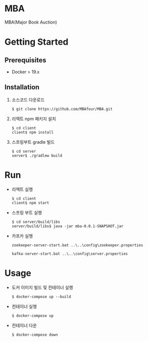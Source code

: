 # MBA
MBA(Major Book Auction)

# Getting Started

## Prerequisites
- Docker > 19.x

## Installation
1. 소스코드 다운로드
    ```shell
    $ git clone https://github.com/MBAfour/MBA.git
    ```
2. 리액트 npm 패키지 설치
    ```shell
    $ cd client
    client$ npm install
    ```
3. 스프링부트 gradle 빌드
    ```shell
    $ cd server
    server$ ./gradlew build
    ```
# Run
- 리액트 실행
    ```shell
    $ cd client
    client$ npm start
    ```
- 스프링 부트 실행
    ```shell
    $ cd server/build/libs
    server/build/libs$ java -jar mba-0.0.1-SNAPSHOT.jar
    ```
- 카프카 실행
    ```shell
    zookeeper-server-start.bat ..\..\config\zookeeper.properties
    ```
    ```shell
    kafka-server-start.bat ..\..\config\server.properties
    ```
# Usage
- 도커 이미지 빌드 및 컨테이너 실행
    ```shell
    $ docker-compose up --build
    ```
- 컨테이너 실행
    ```shell
    $ docker-compose up
    ```
- 컨테이너 다운
    ```shell
    $ docker-compose down
    ```
